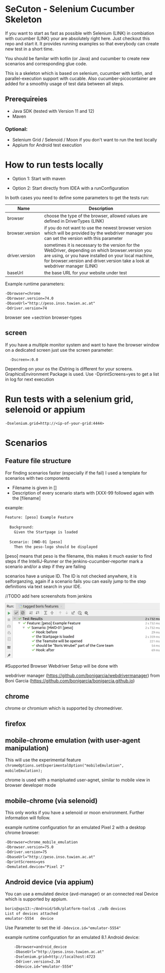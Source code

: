 # SeCuton - Selenium Cucumber Skeleton

If you want to start as fast as possible with Selenium (LINK) in combiation with cucumber (LINK) your are absolutely right here. Just checkout this repo and start it. It provides running examples so that everybody can create new test in a short time.

You should be familar with kotlin (or Java) and cucumber to create new scenarios and corresponding glue code.

This is a skeleton which is based on selenium, cucumber with kotlin, and parallel-execution support with cucable.
Also cucumber-picocontainer are added for a smoothly usage of test data between all steps.

## Prerequireies
* Java SDK (tested with Version 11 and 12)
* Maven

### Optional:
* Selenium Grid / Selenoid / Moon if you don't want to run the test locally
* Appium for Android test execution 


# How to run tests locally

* Option 1: Start with maven

* Option 2: Start directly from IDEA with a runConfiguration


In both cases you need to define some parameters to get the tests run:

| Name | Description |
|------|-------------|
|browser | choose the type of the browser, allowed values are defined in DriverTypes (LINK) |
| browser.version | if you do not want to use the newest browser version which will be provided by the webdriver manager you can set the version with this parameter|
| driver.version | sometimes it is necessary to the version for the WebDriver, depending on which browser.version you are using, or you have installed on your local machine, for browser.version and driver.version take a look at webdriver manager (LINK)|
| baseUrl | the base URL for your website under test |  

Example runtime parameters:

    -Dbrowser=chrome
    -Dbrowser.version=74.0
    -DbaseUrl="http://peso.inso.tuwien.ac.at"
    -Ddriver.version=74
    
browser see +sectrion browser-types


    
## screen

If you have a multiple monitor system and want to have the browser window on a dedicated screen just use the screen parameter: 
      
      -Dscreen=:0.0

Depending on your os the iDstring is different for your screens. GraphicsEnvironment Package is used. Use -DprintScreens=yes to get a list in log for next execution


# Run tests with a selenium grid, selenoid or appium

    -Dselenium.grid=http://<ip-of-your-grid:4444>


# Scenarios
## Feature file structure
For finding scenarios faster (especially if the fail) I used a template for scenarios with two components
* Filename is given in []
* Description of every scenario starts with [XXX-99 followed again with the [filename]

example:


    Feature: [peso] Example Feature

      Background:
        Given the Startpage is loaded

      Scenario: [HWD-01 [peso]
        Then the peso-logo should be displayed
      
      
[peso] means that peso is the filename, this makes it much easier to find steps if the IntelliJ-Runner or the jenkins-cucumber-reporter mark a scenario and/or a step if they are failing

scenarios have a unique ID. The ID is not checked anywhere, it is selforganzing, again if a scenario fails you can easily jump to the step definitions via text search in your IDE.


//TODO add here screenshots from jenkins

![testresults from IntelliJ](images/testresults_idea.png)


#Supported Browser
Webdriver Setup will be done with

webdriver manager (https://github.com/bonigarcia/webdrivermanager) from Boni Garcia  (https://github.com/bonigarcia/bonigarcia.github.io)

## chrome
chrome or chromium which is supported by chromedriver. 
## firefox

## mobile-chrome emulation (with user-agent manipulation)
This will use the experimental feature 
 `chromeOptions.setExperimentalOption("mobileEmulation", mobileEmulation);`

chrome is used with a manipluated user-agnet, similar to mobile view in browser developer mode

## mobile-chrome (via selenoid)
This only works if you have a selenoid or moon environment. Further information will follow.

example runtime configuration for an emulated Pixel 2 with a desktop chrome browser:

    -Dbrowser=chrome_mobile_emulation
    -Dbrowser.version=75.0
    -Ddriver.version=75
    -DbaseUrl="http://peso.inso.tuwien.ac.at"
    -DprintScreens=yes
    -Demulated.device="Pixel 2"
## Android device (via appium)
You can use a emulated device (avd-manager) or an connected real Device which is supported by appium.


    boris@xps13:~/Android/Sdk/platform-tools$ ./adb devices
    List of devices attached
    emulator-5554	device


Use Parameter to set the id `-Ddevice.id="emulator-5554"`


example runtime configuration for an emulated 8.1 Android device:

        -Dbrowser=android_device
        -DbaseUrl="http://peso.inso.tuwien.ac.at"
        -Dselenium.grid=http://localhost:4723
        -Ddriver.version=2.34
        -Ddevice.id="emulator-5554"

